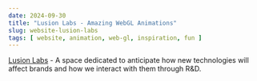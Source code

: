 ```yaml
---
date: 2024-09-30
title: "Lusion Labs - Amazing WebGL Animations"
slug: website-lusion-labs
tags: [ website, animation, web-gl, inspiration, fun ]
---
```




[Lusion Labs][1] - A space dedicated to anticipate how new technologies will affect brands and how we interact with them through R&D.



   [1]: https://labs.lusion.co/
